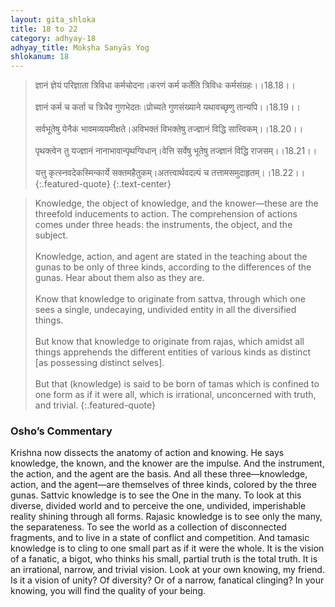 ```yaml
---
layout: gita_shloka
title: 18 to 22
category: adhyay-18
adhyay_title: Mokṣha Sanyās Yog
shlokanum: 18
---
```


> ज्ञानं ज्ञेयं परिज्ञाता त्रिविधा कर्मचोदना।करणं कर्म कर्तेति त्रिविधः कर्मसंग्रहः।।18.18।।<br><br>ज्ञानं कर्म च कर्ता च त्रिधैव गुणभेदतः।प्रोच्यते गुणसंख्याने यथावच्छृणु तान्यपि।।18.19।।<br><br>सर्वभूतेषु येनैकं भावमव्ययमीक्षते।अविभक्तं विभक्तेषु तज्ज्ञानं विद्धि सात्त्विकम्।।18.20।।<br><br>पृथक्त्वेन तु यज्ज्ञानं नानाभावान्पृथग्विधान्।वेत्ति सर्वेषु भूतेषु तज्ज्ञानं विद्धि राजसम्।।18.21।।<br><br>यत्तु कृत्स्नवदेकस्मिन्कार्ये सक्तमहैतुकम्।अतत्त्वार्थवदल्पं च तत्तामसमुदाहृतम्।।18.22।।
{:.featured-quote} 
{:.text-center}

> Knowledge, the object of knowledge, and the knower—these are the threefold inducements to action. The comprehension of actions comes under three heads: the instruments, the object, and the subject.<br><br>Knowledge, action, and agent are stated in the teaching about the gunas to be only of three kinds, according to the differences of the gunas. Hear about them also as they are.<br><br>Know that knowledge to originate from sattva, through which one sees a single, undecaying, undivided entity in all the diversified things.<br><br>But know that knowledge to originate from rajas, which amidst all things apprehends the different entities of various kinds as distinct [as possessing distinct selves].<br><br>But that (knowledge) is said to be born of tamas which is confined to one form as if it were all, which is irrational, unconcerned with truth, and trivial.
{:.featured-quote}

### Osho’s Commentary
Krishna now dissects the anatomy of action and knowing. He says knowledge, the known, and the knower are the impulse. And the instrument, the action, and the agent are the basis.
And all these three—knowledge, action, and the agent—are themselves of three kinds, colored by the three gunas.
Sattvic knowledge is to see the One in the many. To look at this diverse, divided world and to perceive the one, undivided, imperishable reality shining through all forms.
Rajasic knowledge is to see only the many, the separateness. To see the world as a collection of disconnected fragments, and to live in a state of conflict and competition.
And tamasic knowledge is to cling to one small part as if it were the whole. It is the vision of a fanatic, a bigot, who thinks his small, partial truth is the total truth. It is an irrational, narrow, and trivial vision.
Look at your own knowing, my friend. Is it a vision of unity? Of diversity? Or of a narrow, fanatical clinging? In your knowing, you will find the quality of your being.
